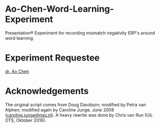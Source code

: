 # Ao-Chen-Word-Learning-Experiment
Presentation® Experiment for recording mismatch negativity ERP's around word learning.

# Experiment Requestee
[dr. Ao Chen](http://www.uu.nl/staff/AChen/0)

# Acknowledgements
The original script comes from Doug Davidson; modified by Petra van Alphen; modified again by Caroline Junge, June 2008 (caroline.junge@mpi.nl). 
A heavy rewrite was done by Chris van Run (UiL OTS, Oktober 2016).